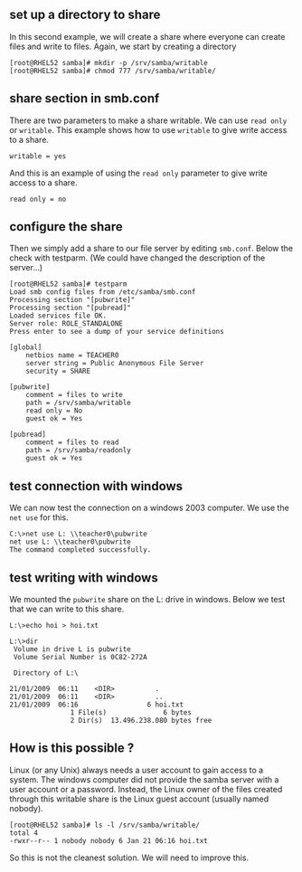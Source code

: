 ## set up a directory to share

In this second example, we will create a share where everyone can create
files and write to files. Again, we start by creating a directory

    [root@RHEL52 samba]# mkdir -p /srv/samba/writable
    [root@RHEL52 samba]# chmod 777 /srv/samba/writable/

## share section in smb.conf

There are two parameters to make a share writable. We can use
`read only` or `writable`. This example
shows how to use `writable` to give write access to a share.

    writable = yes

And this is an example of using the `read only` parameter to give write
access to a share.

    read only = no

## configure the share

Then we simply add a share to our file server by editing
`smb.conf`. Below the check with testparm. (We could have
changed the description of the server\...)

    [root@RHEL52 samba]# testparm
    Load smb config files from /etc/samba/smb.conf
    Processing section "[pubwrite]"
    Processing section "[pubread]"
    Loaded services file OK.
    Server role: ROLE_STANDALONE
    Press enter to see a dump of your service definitions

    [global]
        netbios name = TEACHER0
        server string = Public Anonymous File Server
        security = SHARE

    [pubwrite]
        comment = files to write
        path = /srv/samba/writable
        read only = No
        guest ok = Yes

    [pubread]
        comment = files to read
        path = /srv/samba/readonly
        guest ok = Yes

## test connection with windows

We can now test the connection on a windows 2003 computer. We use the
`net use` for this.

    C:\>net use L: \\teacher0\pubwrite
    net use L: \\teacher0\pubwrite
    The command completed successfully.

## test writing with windows

We mounted the `pubwrite` share on the L: drive in windows. Below we
test that we can write to this share.

    L:\>echo hoi > hoi.txt

    L:\>dir
     Volume in drive L is pubwrite
     Volume Serial Number is 0C82-272A

     Directory of L:\

    21/01/2009  06:11    <DIR>          .
    21/01/2009  06:11    <DIR>          ..
    21/01/2009  06:16                 6 hoi.txt
                   1 File(s)              6 bytes
                   2 Dir(s)  13.496.238.080 bytes free

## How is this possible ?

Linux (or any Unix) always needs a user account to gain access to a
system. The windows computer did not provide the samba server with a
user account or a password. Instead, the Linux owner of the files
created through this writable share is the Linux guest account (usually
named nobody).

    [root@RHEL52 samba]# ls -l /srv/samba/writable/
    total 4
    -rwxr--r-- 1 nobody nobody 6 Jan 21 06:16 hoi.txt

So this is not the cleanest solution. We will need to improve this.
